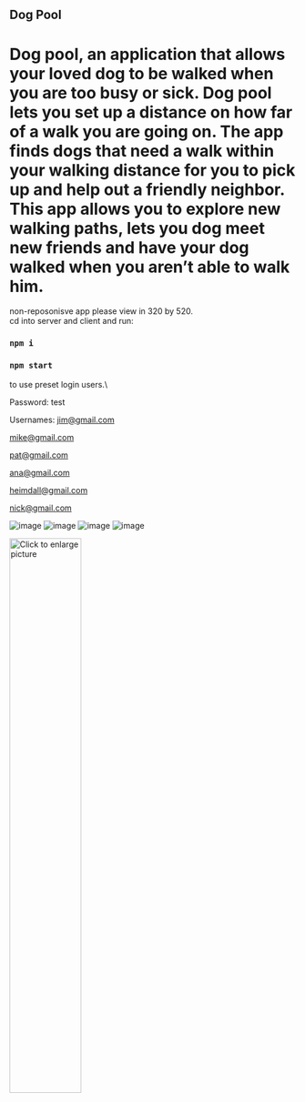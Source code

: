 ## Dog Pool

# Dog pool, an application that allows your loved dog to be walked when you are too busy or sick. Dog pool lets you set up a distance on how far of a walk you are going on. The app finds dogs that need a walk within your walking distance for you to pick up and help out a friendly neighbor. This app allows you to explore new walking paths, lets you dog meet new friends and have your dog walked when you aren’t able to walk him.

non-reposonisve app please view in 320 by 520.\
cd into server and client and run:

### `npm i`

### `npm start`

to use preset login users.\

Password:
test

Usernames:
jim@gmail.com

mike@gmail.com

pat@gmail.com

ana@gmail.com

heimdall@gmail.com

nick@gmail.com

![image](https://drive.google.com/uc?export=1v8dfAjezKtcHiq22TdyCRusWTcohfK2O)
![image](https://drive.google.com/uc?export=view&id=1_51GDFYI60EsDF-YtTy6h8qy-hQZLJgG)
![image](https://drive.google.com/uc?export=view&id=1p06ghfuAKKbwoDO_NNV9Fm_vS017fFhK)
![image](https://drive.google.com/uc?export=view&id=1QW6AUBdMXWKKS2mrE1fSigjEclegbJ2O)

<img src="https://drive.google.com/uc?export=view&id=1v8dfAjezKtcHiq22TdyCRusWTcohfK2O" style="width: 50%; max-width: 50%; height: auto" title="Click to enlarge picture" />
